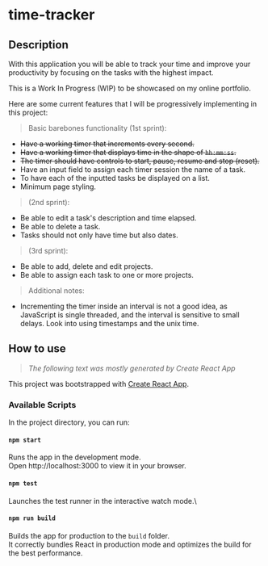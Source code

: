 # time-tracker

## Description
With this application you will be able to track your time and improve your productivity by focusing on the tasks with the highest impact.

This is a Work In Progress (WIP) to be showcased on my online portfolio.

Here are some current features that I will be progressively implementing in this project:

>Basic barebones functionality (1st sprint):
- ~~Have a working timer that increments every second.~~
- ~~Have a working timer that displays time in the shape of `hh:mm:ss`.~~
- ~~The timer should have controls to start, pause, resume and stop (reset).~~
- Have an input field to assign each timer session the name of a task.
- To have each of the inputted tasks be displayed on a list.
- Minimum page styling.

>(2nd sprint):
- Be able to edit a task's description and time elapsed.
- Be able to delete a task.
- Tasks should not only have time but also dates.

>(3rd sprint):
- Be able to add, delete and edit projects.
- Be able to assign each task to one or more projects.

> Additional notes:
- Incrementing the timer inside an interval is not a good idea, as JavaScript is single threaded, and the interval is sensitive to small delays. Look into using timestamps and the unix time.


## How to use
>*The following text was mostly generated by Create React App*

This project was bootstrapped with [Create React App](https://github.com/facebook/create-react-app).

### Available Scripts
In the project directory, you can run:

#### `npm start`
Runs the app in the development mode.\
Open http://localhost:3000 to view it in your browser.

#### `npm test`
Launches the test runner in the interactive watch mode.\

#### `npm run build`
Builds the app for production to the `build` folder.\
It correctly bundles React in production mode and optimizes the build for the best performance.
